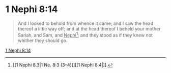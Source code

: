 # 1 Nephi 8:14

> And I looked to behold from whence it came; and I saw the head thereof a little way off; and at the head thereof I beheld your mother Sariah, and Sam, and <u>Nephi</u>[^a]; and they stood as if they knew not whither they should go.

[1 Nephi 8:14](https://www.churchofjesuschrist.org/study/scriptures/bofm/1-ne/8?lang=eng&id=p14#p14)


[^a]: [[1 Nephi 8.3|1 Ne. 8:3 (3–4)]][[1 Nephi 8.4|]].  
